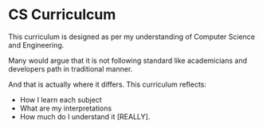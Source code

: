 # CS Curriculcum

This curriculum is designed as per my understanding of Computer Science and Engineering.

Many would argue that it is not following standard like academicians and developers path in traditional manner. 

And that is actually where it differs. This curriculum reflects:

- How I learn each subject
- What are my interpretations
- How much do I understand it [REALLY].

